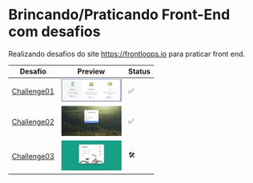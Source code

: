 <!-- :hammer_and_wrench: -->
<!-- :white_check_mark: -->

# Brincando/Praticando Front-End com desafios

Realizando desafios do site https://frontloops.io para praticar front end.

| Desafio                                                                                 | Preview                                                                                                                                | Status              |
| --------------------------------------------------------------------------------------- | -------------------------------------------------------------------------------------------------------------------------------------- | ------------------- |
| [Challenge01](https://github.com/filiphis/front-end-challenges/tree/master/challenge01) | <img  src = "https://raw.githubusercontent.com/filiphis/front-end-challenges/master/preview-images/challenge01.PNG " width = "120 " /> | :white_check_mark:  |
| [Challenge02](https://github.com/filiphis/front-end-challenges/tree/master/challenge02) | <img  src = "https://raw.githubusercontent.com/filiphis/front-end-challenges/master/preview-images/challenge02.png " width = "120 " /> | :white_check_mark:  |
| [Challenge03](https://github.com/filiphis/front-end-challenges/tree/master/challenge03) | <img  src = "https://raw.githubusercontent.com/filiphis/front-end-challenges/master/preview-images/challenge03.png " width = "120 " /> | :hammer_and_wrench: |
